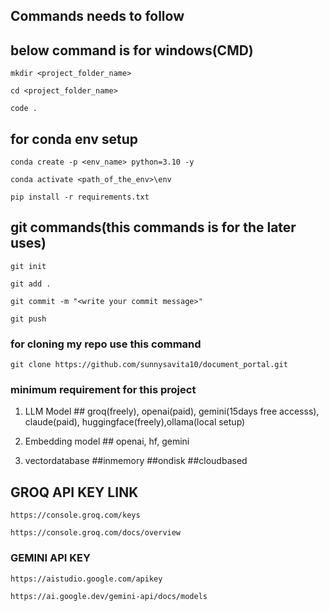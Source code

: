 ## Commands needs to follow

## below command is for windows(CMD)

```
mkdir <project_folder_name>
```

```
cd <project_folder_name>
```

```
code .
```

## for conda env setup

```
conda create -p <env_name> python=3.10 -y
```

```
conda activate <path_of_the_env>\env
```

```
pip install -r requirements.txt
```

## git commands(this commands is for the later uses)

```
git init
```

```
git add .
```

```
git commit -m "<write your commit message>"
```

```
git push
```
### for cloning my repo use this command

```
git clone https://github.com/sunnysavita10/document_portal.git
```

### minimum requirement for this project

1. LLM Model ## groq(freely), openai(paid), gemini(15days free accesss), claude(paid), huggingface(freely),ollama(local setup)

2. Embedding model ## openai, hf, gemini

3. vectordatabase ##inmemory ##ondisk ##cloudbased


## GROQ API KEY LINK
```
https://console.groq.com/keys

https://console.groq.com/docs/overview
```

### GEMINI API KEY
```
https://aistudio.google.com/apikey

https://ai.google.dev/gemini-api/docs/models
```
###